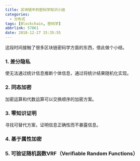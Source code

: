 ```yaml
---
title: 区块链中的密码学知识小结
categories:
  - 分布式
tags: [Blockchain, 密码学]
abbrlink: 57061
date: 2018-12-27 15:35:55
---
```

这段时间接触了很多区块链密码学方面的东西，借此做个小结。
### 1. 差分隐私
使无法通过统计信息推断个体信息，通过将统计结果随机化实现。
### 2. 同态加密
加密运算和代数运算可以交换顺序的加密方案。
### 3. 零知识证明
寻找可替代方案，证明信息正确性而不暴露信息。
### 4. 基于属性加密
	
### 5. 可验证随机函数VRF（Verifiable Random Functions）

